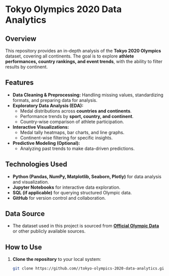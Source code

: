 # Tokyo Olympics 2020 Data Analytics  

## Overview  
This repository provides an in-depth analysis of the **Tokyo 2020 Olympics** dataset, covering all continents. The goal is to explore **athlete performances, country rankings, and event trends**, with the ability to filter results by continent.  

## Features  
- **Data Cleaning & Preprocessing:** Handling missing values, standardizing formats, and preparing data for analysis.  
- **Exploratory Data Analysis (EDA):**  
  - Medal distributions across **countries and continents**.  
  - Performance trends by **sport, country, and continent**.  
  - Country-wise comparison of athlete participation.  
- **Interactive Visualizations:**  
  - Medal tally heatmaps, bar charts, and line graphs.  
  - Continent-wise filtering for specific insights.  
- **Predictive Modeling (Optional):**  
  - Analyzing past trends to make data-driven predictions.  

## Technologies Used  
- **Python (Pandas, NumPy, Matplotlib, Seaborn, Plotly)** for data analysis and visualization.  
- **Jupyter Notebooks** for interactive data exploration.  
- **SQL (if applicable)** for querying structured Olympic data.  
- **GitHub** for version control and collaboration.  

## Data Source  
- The dataset used in this project is sourced from **[Official Olympic Data](https://olympics.com/)** or other publicly available sources.  

## How to Use  
1. **Clone the repository** to your local system:  
   ```sh
   git clone https://github.com//tokyo-olympics-2020-data-analytics.git

   

